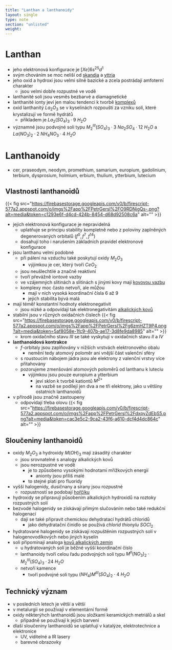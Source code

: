 ```yaml
---
title: "Lanthan a lanthanoidy"
layout: single
type: note
section: "unlisted"
weight: 
---
```

# Lanthan
- jeho elektronová konfigurace je $[Xe]6s^25d^1$
- svým chováním se moc neliší od [skandia](/notes/research/chemistry/inorganic-chemistry/periodic-table/scandium) a [yttria](/notes/research/chemistry/inorganic-chemistry/periodic-table/yttrium)
- jeho oxid a hydroxi jsou velmi silně bazické a zcela postrádají amfoterní charakter
    - jsou velmi dobře rozpustné ve vodě
- lanthanité soli jsou vesměs bezbarvé a diamagnetické
- lanthanité ionty jeví jen malou tendenci k tvorbě [komplexů](/notes/research/chemistry/inorganic-chemistry/general-inorganic-chemistry/complex-compounds)
- oxid lanthanitý $La_2O_3$ se v kyselinách rozpouští za vzniku solí, které krystalizují ve formě hydrátů
    - příkladem je $La_2(SO_4)_3\cdot{9\ H_2O}$
- významné jsou podvojné soli typu $M_2^{III}(SO_4)_3\cdot{3\ Na_2SO_4}\cdot{12\ H_2O}$ a $La(NO_3)_2\cdot{2\ NH_4NO_3}\cdot{4\ H_2O}$
# Lanthanoidy
- cer, praseodym, neodym, promethium, samarium, europium, gadolinium, terbium, dysprosium, holmium, erbium, thulium, ytterbium, lutecium
## Vlastnosti lanthanoidů
{{< fig src="https://firebasestorage.googleapis.com/v0/b/firescript-577a2.appspot.com/o/imgs%2Fapp%2FPetrGersl%2FO9RDNjgQs-.png?alt=media&token=c1293e6f-d4cd-424b-8454-d68d92508c6a" alt="" >}}
- jejich elektronová konfigurace je nepravidelná
    - uplatňuje se principu stability kompletně nebo z poloviny zaplněných degenerovaných orbitalů ($f^0,f^7,f^{14}$)
    - dosahují toho i narušením základních pravidel elektronové konfigurace
- jsou lanthanu velmi podobné
    - při pálení na vzduchu také poskytují oxidy $M_2O_3$
        - výjimkou je cer, který tvoří $CeO_2$
    - jsou neušlechtilé a značně reaktivní
    - tvoří převážně iontové vazby
    - ve vzájemných slitinách a slitinách s jinými kovy mají [kovovou vazbu](/notes/research/chemistry/general-chemistry/chemical-bonds/metalic-bond)
    - komplexy moc často netvoří, ale můžou
        - mají v nich vysoká koordinační čísla 6 až 9
        - jejich stabilita bývá malá
- mají téměř konstantní hodnoty elektronegativit
    - jsou nízké a odpovídají tak elektronegativitám [alkalických kovů](/notes/research/chemistry/inorganic-chemistry/periodic-table/alkali-metals)
- stabilní jsou v různých oxidačních číslech
    {{< fig src="https://firebasestorage.googleapis.com/v0/b/firescript-577a2.appspot.com/o/imgs%2Fapp%2FPetrGersl%2Fg6zmHZT9P4.png?alt=media&token=5af8058e-1fc9-407b-ae17-3d8fe9da8985" alt="" >}}
    - krom oxidačního stavu $III$ se také vyskytují v oxidačních stavu $II$ a $IV$
- **lanthanoidová kontrakce**
    - $f$-orbitaly jsou zaplňovány v nižších vrstvách elektronového obalu
        - nemění tedy atomový poloměr ani vnější část valenční sféry
    - s roustoucím nábojem jádra jsou ale elektrony z valenční vrstvy více přitahovány
    - pozorujeme zmenšování atomových poloměrů od lanthanu k luteciu
        -  výjimkou jsou pouze europium a ytterbium
            - jeví sklon k tvorbě kationtů $M^{2+}$
            - na vazbě se podílejí jen dva a ne tři elektrony, jako u většiny ostatních lanthanoidů
- v přírodě jsou značně zastoupeny
    - odpovídají třeba olovu
    {{< fig src="https://firebasestorage.googleapis.com/v0/b/firescript-577a2.appspot.com/o/imgs%2Fapp%2FPetrGersl%2FdxpyZdEbS5.png?alt=media&token=cac3e5c2-9ca2-43f6-a610-dcf4d4dc864c" alt="" >}}
## Sloučeniny lanthanoidů
- oxidy $M_2O_3$ a hydroxidy $M(OH)_3$ mají zásaditý charakter
    - jsou srovnatelné s analogy alkalických kovů
    - jsou nerozpustné ve vodě
        - je to způsobeno vysokými hodnotami mřížkových energií
            - anionty jsou příliš malé
        - to stejné platí pro fluoridy
- vyšší halogenidy, dusičnany a sírany jsou rozpustné
    - rozpustností se podobají [hořčíku](/notes/research/chemistry/inorganic-chemistry/periodic-table/magnesium)
- hydroxidy se připravují působením alkalických hydroxidů na roztoky rozpustných solí
- bezvodé halogenidy se získávají přímým slučováním nebo také redukční halogenací
    - dají se také připravit chemickou dehydratací hydrátů chloridů
        - jako dehydratační činidlo se používá _chlorid thionylu_ $SOCl_2$
- hydratované halogenidy se získávají rozpuštěním rozpustných solí v halogenovodíkových nebo jiných kyselin
- soli připomínají analoga [kovů alkalických zemin](/notes/research/chemistry/inorganic-chemistry/periodic-table/alkaline-earth-metals)
    - u hydratovaných solí je běžné vyšší koordinační číslo
    - lanthanoidy tvoří celou řadu podvojných solí typu $M^{II}(NO_3)_2\cdot{M_2^{III}(SO_4)_3\cdot{24\ H_2O}}$
    - netvoří kamence
        - tvoří podvojné soli typu $(NH_4)M^{III}(SO_4)_2\cdot{4\ H_2O}$
## Technický význam
- v posledních letech je větší a větší
- v metalurgii se používají v elementární formě
- oxidy některýhch lanthanoidů jsou složkami keramických metriálů a skel
    - případně se používají k jejich barvení
- dlaší sloučeniny lanthanoidů se uplatňují v katalýze, elektrotechnice a elektronice
    - UV, viditelné a IR lasery
    - barevné obrazovky
